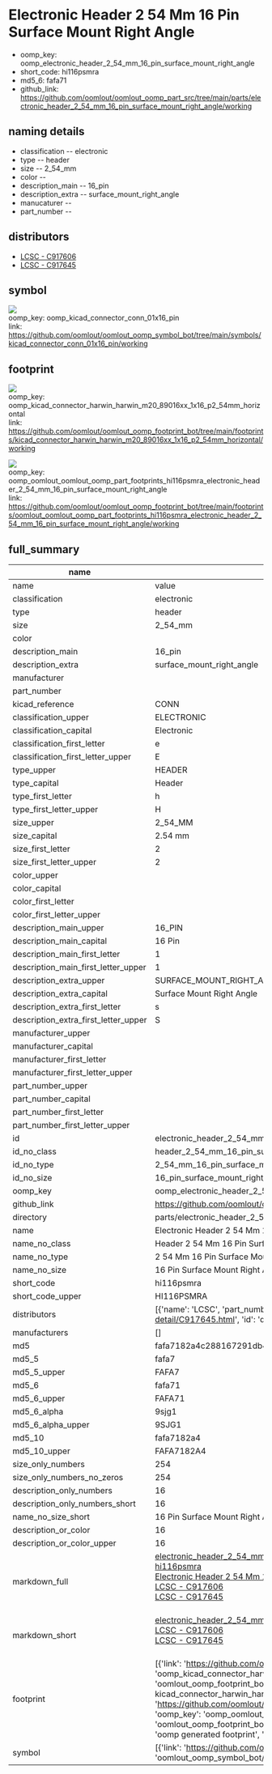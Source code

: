 # Electronic Header 2 54 Mm 16 Pin Surface Mount Right Angle

  
* oomp_key: oomp_electronic_header_2_54_mm_16_pin_surface_mount_right_angle 
* short_code: hi116psmra
* md5_6: fafa71  
* github_link: https://github.com/oomlout/oomlout_oomp_part_src/tree/main/parts/electronic_header_2_54_mm_16_pin_surface_mount_right_angle/working  
## naming details
* classification -- electronic
* type -- header
* size -- 2_54_mm
* color -- 
* description_main -- 16_pin
* description_extra -- surface_mount_right_angle
* manucaturer -- 
* part_number -- 

## distributors
* [LCSC - C917606](https://lcsc.com/product-detail/C917606.html)   
* [LCSC - C917645](https://lcsc.com/product-detail/C917645.html)   


## symbol

![](symbol/{index}/working/working_600.png)  
oomp_key: oomp_kicad_connector_conn_01x16_pin  
link: https://github.com/oomlout/oomlout_oomp_symbol_bot/tree/main/symbols/kicad_connector_conn_01x16_pin/working  

## footprint

![](footprint/{index}/working/working_600.png)  
oomp_key: oomp_kicad_connector_harwin_harwin_m20_89016xx_1x16_p2_54mm_horizontal  
link: https://github.com/oomlout/oomlout_oomp_footprint_bot/tree/main/footprints/kicad_connector_harwin_harwin_m20_89016xx_1x16_p2_54mm_horizontal/working  

![](footprint/{index}/working/working_600.png)  
oomp_key: oomp_oomlout_oomlout_oomp_part_footprints_hi116psmra_electronic_header_2_54_mm_16_pin_surface_mount_right_angle  
link: https://github.com/oomlout/oomlout_oomp_footprint_bot/tree/main/footprints/oomlout_oomlout_oomp_part_footprints_hi116psmra_electronic_header_2_54_mm_16_pin_surface_mount_right_angle/working  

## full_summary
| name | value | 
| --- | --- | 
| name | value | 
| classification | electronic | 
| type | header | 
| size | 2_54_mm | 
| color |  | 
| description_main | 16_pin | 
| description_extra | surface_mount_right_angle | 
| manufacturer |  | 
| part_number |  | 
| kicad_reference | CONN | 
| classification_upper | ELECTRONIC | 
| classification_capital | Electronic | 
| classification_first_letter | e | 
| classification_first_letter_upper | E | 
| type_upper | HEADER | 
| type_capital | Header | 
| type_first_letter | h | 
| type_first_letter_upper | H | 
| size_upper | 2_54_MM | 
| size_capital | 2.54 mm | 
| size_first_letter | 2 | 
| size_first_letter_upper | 2 | 
| color_upper |  | 
| color_capital |  | 
| color_first_letter |  | 
| color_first_letter_upper |  | 
| description_main_upper | 16_PIN | 
| description_main_capital | 16 Pin | 
| description_main_first_letter | 1 | 
| description_main_first_letter_upper | 1 | 
| description_extra_upper | SURFACE_MOUNT_RIGHT_ANGLE | 
| description_extra_capital | Surface Mount Right Angle | 
| description_extra_first_letter | s | 
| description_extra_first_letter_upper | S | 
| manufacturer_upper |  | 
| manufacturer_capital |  | 
| manufacturer_first_letter |  | 
| manufacturer_first_letter_upper |  | 
| part_number_upper |  | 
| part_number_capital |  | 
| part_number_first_letter |  | 
| part_number_first_letter_upper |  | 
| id | electronic_header_2_54_mm_16_pin_surface_mount_right_angle | 
| id_no_class | header_2_54_mm_16_pin_surface_mount_right_angle | 
| id_no_type | 2_54_mm_16_pin_surface_mount_right_angle | 
| id_no_size | 16_pin_surface_mount_right_angle | 
| oomp_key | oomp_electronic_header_2_54_mm_16_pin_surface_mount_right_angle | 
| github_link | https://github.com/oomlout/oomlout_oomp_part_src/tree/main/parts/electronic_header_2_54_mm_16_pin_surface_mount_right_angle/working | 
| directory | parts/electronic_header_2_54_mm_16_pin_surface_mount_right_angle | 
| name | Electronic Header 2 54 Mm 16 Pin Surface Mount Right Angle | 
| name_no_class | Header 2 54 Mm 16 Pin Surface Mount Right Angle | 
| name_no_type | 2 54 Mm 16 Pin Surface Mount Right Angle | 
| name_no_size | 16 Pin Surface Mount Right Angle | 
| short_code | hi116psmra | 
| short_code_upper | HI116PSMRA | 
| distributors | [{'name': 'LCSC', 'part_number': 'C917606', 'link': 'https://lcsc.com/product-detail/C917606.html', 'id': 'distributor_lcsc'}, {'name': 'LCSC', 'part_number': 'C917645', 'link': 'https://lcsc.com/product-detail/C917645.html', 'id': 'distributor_lcsc'}] | 
| manufacturers | [] | 
| md5 | fafa7182a4c288167291db41be562bb5 | 
| md5_5 | fafa7 | 
| md5_5_upper | FAFA7 | 
| md5_6 | fafa71 | 
| md5_6_upper | FAFA71 | 
| md5_6_alpha | 9sjg1 | 
| md5_6_alpha_upper | 9SJG1 | 
| md5_10 | fafa7182a4 | 
| md5_10_upper | FAFA7182A4 | 
| size_only_numbers | 254 | 
| size_only_numbers_no_zeros | 254 | 
| description_only_numbers | 16 | 
| description_only_numbers_short | 16 | 
| name_no_size_short | 16 Pin Surface Mount Right Angle | 
| description_or_color | 16 | 
| description_or_color_upper | 16 | 
| markdown_full | [electronic_header_2_54_mm_16_pin_surface_mount_right_angle](https://github.com/oomlout/oomlout_oomp_part_src/tree/main/parts/electronic_header_2_54_mm_16_pin_surface_mount_right_angle/working)<br>[hi116psmra](https://github.com/oomlout/oomlout_oomp_part_src/tree/main/parts/electronic_header_2_54_mm_16_pin_surface_mount_right_angle/working)<br>[Electronic Header 2 54 Mm 16 Pin Surface Mount Right Angle](https://github.com/oomlout/oomlout_oomp_part_src/tree/main/parts/electronic_header_2_54_mm_16_pin_surface_mount_right_angle/working)<br>[LCSC - C917606<br>](https://lcsc.com/product-detail/C917606.html)[LCSC - C917645<br>](https://lcsc.com/product-detail/C917645.html)<br> | 
| markdown_short | [electronic_header_2_54_mm_16_pin_surface_mount_right_angle](https://github.com/oomlout/oomlout_oomp_part_src/tree/main/parts/electronic_header_2_54_mm_16_pin_surface_mount_right_angle/working)<br>[LCSC - C917606<br>](https://lcsc.com/product-detail/C917606.html)[LCSC - C917645<br>](https://lcsc.com/product-detail/C917645.html)<br> | 
| footprint | [{'link': 'https://github.com/oomlout/oomlout_oomp_footprint_bot/tree/main/foootprntss/kicad_connector_harwin_harwin_m20_89016xx_1x16_p2_54mm_horizontal', 'oomp_key': 'oomp_kicad_connector_harwin_harwin_m20_89016xx_1x16_p2_54mm_horizontal', 'directory': 'oomlout_oomp_footprint_bot/footprints/kicad_connector_harwin_harwin_m20_89016xx_1x16_p2_54mm_horizontal//working/working.kicad_mod', 'note': 'source footprint kicad_connector_harwin_harwin_m20_89016xx_1x16_p2_54mm_horizontal', 'index': 0}, {'link': 'https://github.com/oomlout/oomlout_oomp_footprint_bot/tree/main/foootprntss/oomlout_oomlout_oomp_part_footprints_hi116psmra_electronic_header_2_54_mm_16_pin_surface_mount_right_angle', 'oomp_key': 'oomp_oomlout_oomlout_oomp_part_footprints_hi116psmra_electronic_header_2_54_mm_16_pin_surface_mount_right_angle', 'directory': 'oomlout_oomp_footprint_bot/footprints/oomlout_oomlout_oomp_part_footprints_hi116psmra_electronic_header_2_54_mm_16_pin_surface_mount_right_angle//working/working.kicad_mod', 'note': 'oomp generated footprint', 'index': 1}] | 
| symbol | [{'link': 'https://github.com/oomlout/oomlout_oomp_symbol_bot/tree/main/symbols/kicad_connector_conn_01x16_pin', 'oomp_key': 'oomp_kicad_connector_conn_01x16_pin', 'directory': 'oomlout_oomp_symbol_bot/symbols/kicad_connector_conn_01x16_pin//working/working.kicad_sym', 'index': 0}] | 

